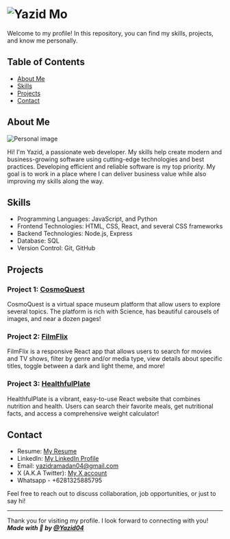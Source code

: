 &nbsp; <h1> ![Yazid Mo](https://user-images.githubusercontent.com/66242307/208242631-4207b764-eb4e-4202-a4ee-5ef95d75b9df.png)</h1>

Welcome to my profile! In this repository, you can find my skills, projects, and know me personally.

## Table of Contents
- [About Me](#about-me)
- [Skills](#skills)
- [Projects](#projects)
- [Contact](#contact)

## About Me
![Personal image](https://raw.githubusercontent.com/Yazid04/portfolio/main/src/Static/profilePic.jpeg)   

Hi! I'm Yazid, a passionate web developer. My skills help create
modern and business-growing software using cutting-edge
technologies and best practices. Developing efficient and reliable
software is my top priority. My goal is to work in a place where I
can deliver business value while also improving my skills along the way.

## Skills
- Programming Languages: JavaScript, and Python
- Frontend Technologies: HTML, CSS, React, and several CSS frameworks
- Backend Technologies: Node.js, Express
- Database: SQL
- Version Control: Git, GitHub

## Projects
### Project 1: [CosmoQuest](https://github.com/Yazid04/cosmoquest)
CosmoQuest is a virtual space museum platform that allow users to explore several topics. The platform is rich with Science, has beautiful carousels of images, and near a dozen pages!

### Project 2: [FilmFlix](https://github.com/Yazid04/FilmFlix)
FilmFlix is a responsive React app that allows users to search for movies and TV shows, filter by genre and/or media type, view details about specific titles, toggle between a dark and light theme, and more!

### Project 3: [HealthfulPlate](https://github.com/Yazid04/HealthfulPlate)
HealthfulPlate is a vibrant, easy-to-use React website that combines nutrition and health. Users can search their favorite meals, get nutritional facts, and access a comprehensive weight calculator!


## Contact
- Resume: [My Resume](https://docs.google.com/document/d/1KVuzJczHAqNqMi5cqZxv4xhNjyCnD7Szq38OrE8U-mM/edit?usp=drivesdk)
- LinkedIn: [My LinkedIn Profile](https://www.linkedin.com/in/yazid-mohammed-9a45a1219/)
- Email: yazidramadan04@gmail.com
- X (A.K.A Twitter): [My X account](https://twitter.com/Yazid__Mo)
- Whatsapp - +6281325885795

Feel free to reach out to discuss collaboration, job opportunities, or just to say hi!

---

Thank you for visiting my profile. I look forward to connecting with you!  
***Made with 💛 by [@Yazid04](https://github.com/Yazid04)***
